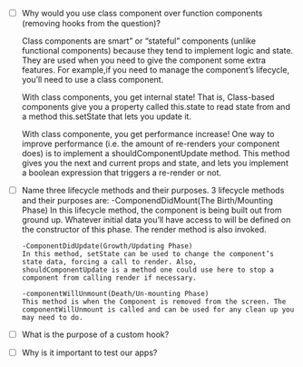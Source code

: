 - [ ] Why would you use class component over function components (removing hooks from the question)?

  Class components are smart” or “stateful” components (unlike functional components) because they tend to implement logic and state. They are used when you need to give the component some extra features. For example,if you need to manage the component’s lifecycle, you’ll need to use a class component.

  With class components, you get internal state!
  That is, Class-based components give you a property called this.state to read state from and a method this.setState that lets you update it.

  With class componente, you get performance increase!
  One way to improve performance (i.e. the amount of re-renders your component does) is to implement a shouldComponentUpdate method. This method gives you the next and current props and state, and lets you implement a boolean expression that triggers a re-render or not.

- [ ] Name three lifecycle methods and their purposes.
      3 lifecycle methods and their purposes are:
      -ComponendDidMount(The Birth/Mounting Phase)
      In this lifecycle method, the component is being built out from ground up. Whatever initial data you’ll have access to will be defined on the constructor of this phase. The render method is also invoked.

      -ComponentDidUpdate(Growth/Updating Phase)
      In this method, setState can be used to change the component’s state data, forcing a call to render. Also, shouldComponentUpdate is a method one could use here to stop a component from calling render if necessary.

      -componentWillUnmount(Death/Un-mounting Phase)
      This method is when the Component is removed from the screen. The componentWillUnmount is called and can be used for any clean up you may need to do.

- [ ] What is the purpose of a custom hook?
- [ ] Why is it important to test our apps?
